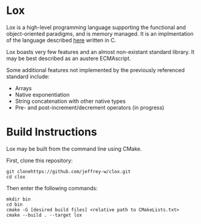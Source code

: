 # Lox

Lox is a high-level programming language supporting the functional and object-oriented paradigms, and is memory managed. It is an implmentation of the language described [here](http://craftinginterpreters.com/) written in C.

Lox boasts very few features and an almost non-existant standard library. It may be best described as an austere ECMAscript.

Some additional features not implemented by the previously referenced standard include:

* Arrays
* Native exponentiation
* String concatenation with other native types
* Pre- and post-increment/decrement operators (in progress)

# Build Instructions

Lox may be built from the command line using CMake.

First, clone this repository:

```
git clonehttps://github.com/jeffrey-w/clox.git
cd clox
```

Then enter the following commands:

```
mkdir bin
cd bin
cmake -G [desired build files] <relative path to CMakeLists.txt>
cmake --build . --target lox
```
